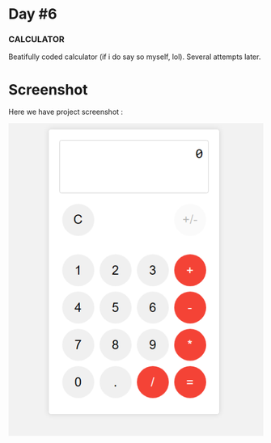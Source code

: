 # Day #6

### CALCULATOR
Beatifully coded calculator (if i do say so myself, lol). Several attempts later.

# Screenshot
Here we have project screenshot :

![screenshot](screenshot.PNG)
